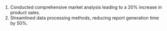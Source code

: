 1. Conducted comprehensive market analysis leading to a 20% increase in product sales.
2. Streamlined data processing methods, reducing report generation time by 50%.
